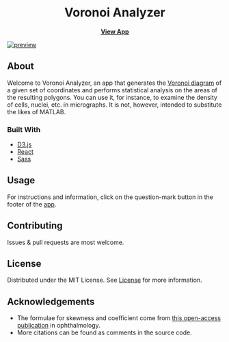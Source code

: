 <h1 align="center">Voronoi Analyzer</h1>

<a href="https://voronoianalyzer.com/" target="_blank" rel="noreferrer">
  <p align="center">
    <b>View App</b>
  </p>
  <img src="https://github.com/hein-j/voronoi-analyzer/blob/main/docs/screenshot.png?raw=true" alt="preview">
</a>

<!-- ABOUT THE PROJECT -->
## About
Welcome to Voronoi Analyzer, an app that generates the <a href="https://en.wikipedia.org/wiki/Voronoi_diagram" target="_blank" rel="noreferrer">Voronoi diagram</a> of a given set of coordinates and performs statistical analysis on the areas of the resulting polygons. You can use it, for instance, to examine the density of cells, nuclei, etc. in micrographs. It is not, however, intended to substitute the likes of MATLAB.


### Built With

* [D3.js](https://d3js.org/)
* [React](https://reactjs.org/)
* [Sass](https://sass-lang.com/)

<!-- USAGE EXAMPLES -->
## Usage

For instructions and information, click on the question-mark button in the footer of the <a href="https://voronoianalyzer.com/" target="_blank" rel="noreferrer">app</a>.


<!-- CONTRIBUTING -->
## Contributing

Issues & pull requests are most welcome. 

<!-- LICENSE -->
## License

Distributed under the MIT License. See <a href="https://github.com/hein-j/voronoi-analyzer/blob/main/LICENSE.txt">License</a> for more information.


<!-- ACKNOWLEDGEMENTS -->
## Acknowledgements
<ul>
  <li>
  The formulae for skewness and coefficient come from <a target="_blank" rel="noreferrer" href="https://pubmed.ncbi.nlm.nih.gov/26977812/">this open-access publication</a> in ophthalmology.
  </li>
  <li>
  More citations can be found as comments in the source code.
  </li>
</ul>
